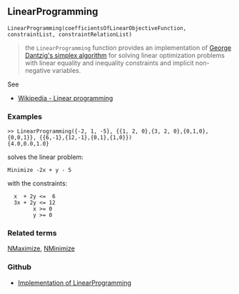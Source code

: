 ## LinearProgramming

```
LinearProgramming(coefficientsOfLinearObjectiveFunction, constraintList, constraintRelationList)
```

> the `LinearProgramming` function provides an implementation of [George Dantzig's simplex algorithm](http://en.wikipedia.org/wiki/Simplex_algorithm) for solving linear optimization problems with linear equality and inequality constraints  and implicit non-negative variables.

See
* [Wikipedia - Linear programming](http://en.wikipedia.org/wiki/Linear_programming)

### Examples

```
>> LinearProgramming({-2, 1, -5}, {{1, 2, 0},{3, 2, 0},{0,1,0},{0,0,1}}, {{6,-1},{12,-1},{0,1},{1,0}})
{4.0,0.0,1.0} 
```

solves the linear problem:

```
Minimize -2x + y - 5
```

with the constraints:

```
  x  + 2y <=  6
  3x + 2y <= 12
        x >= 0
		y >= 0
```

### Related terms
[NMaximize](NMaximize.md), [NMinimize](NMinimize.md)

### Github

* [Implementation of LinearProgramming](https://github.com/axkr/symja_android_library/blob/master/symja_android_library/matheclipse-core/src/main/java/org/matheclipse/core/reflection/system/LinearProgramming.java#L74) 

